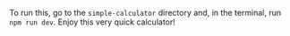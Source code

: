 To run this, go to the <code>simple-calculator</code> directory and, in the terminal, run <code>npm run dev</code>. Enjoy this very quick calculator!
